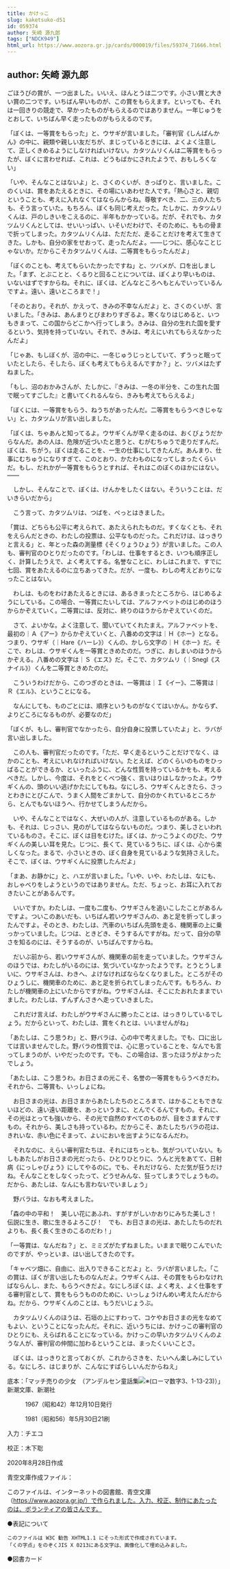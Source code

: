 ```yaml
---
title: かけっこ
slug: kaketsuko-d51
id: 059374
author: 矢崎 源九郎
tags: ["NDCK949"]
html_url: https://www.aozora.gr.jp/cards/000019/files/59374_71666.html
---
```


## author: 矢崎 源九郎

ごほうびの賞が、一つ出ました。いいえ、ほんとうは二つです。小さい賞と大きい賞の二つです。いちばん早いものが、この賞をもらえます。といっても、それは一回きりの競走で、早かったものがもらえるのではありません。一年じゅうをとおして、いちばん早く走ったものがもらえるのです。

「ぼくは、一等賞をもらった」と、ウサギが言いました。「審判官《しんぱんかん》の中に、親類や親しい友だちが、まじっているときには、よくよく注意して、正しくきめるようにしなければいけない。カタツムリくんは二等賞をもらったが、ぼくに言わせれば、これは、どうもばかにされたようで、おもしろくない」

「いや、そんなことはないよ」と、さくのくいが、きっぱりと、言いました。このくいは、賞をあたえるときに、その場にいあわせた人です。「熱心さと、親切ということも、考えに入れなくてはならんからね。尊敬すべき、二、三の人たちも、そう言っていた。もちろん、ぼくも同じ考えだった。たしかに、カタツムリくんは、戸のしきいをこえるのに、半年もかかっている。だが、それでも、カタツムリくんとしては、せいいっぱい、いそいだわけで、そのために、ももの骨まで折ってしまった。カタツムリくんは、ただただ、走ることだけを考えて生きてきた。しかも、自分の家をせおって、走ったんだよ。――じつに、感心なことじゃないか。だからこそカタツムリくんは、二等賞をもらったんだよ」

「ぼくのことも、考えてもらいたかったですね」と、ツバメが、口を出しました。「まず、とぶことと、くるりと回ることについては、ぼくより早いものは、いないはずですからね。それに、ぼくは、どんなところへもとんでいっているんですよ。遠い、遠いところまで！」

「そのとおり。それが、かえって、きみの不幸なんだよ」と、さくのくいが、言いました。「きみは、あんまりとびまわりすぎるよ。寒くなりはじめると、いつもきまって、この国からどこかへ行ってしまう。きみは、自分の生れた国を愛するという、気持を持っていない。それで、きみは、考えにいれてもらえなかったんだよ」

「じゃあ、もしぼくが、沼の中に、一冬じゅうじっとしていて、ずうっと眠っていたとしたら、そしたら、ぼくも考えてもらえるんですか？」と、ツバメはたずねました。

「もし、沼のおかみさんが、たしかに、『きみは、一冬の半分を、この生れた国で眠ってすごした』と書いてくれるんなら、きみも考えてもらえるよ」

「ぼくには、一等賞をもらう、ねうちがあったんだ。二等賞をもらうべきじゃない」と、カタツムリが言い出しました。

「ぼくは、ちゃあんと知ってるよ。ウサギくんが早く走るのは、おくびょうだからなんだ。あの人は、危険が近づいたと思うと、むがむちゅうで走りだすんだ。ぼくは、ちがう。ぼくは走ることを、一生の仕事にしてきたんだ。あんまり、仕事にむちゅうになりすぎて、このとおり、かたわものになってしまったくらいだ。もし、だれかが一等賞をもらうとすれば、それはこのぼくのほかにはない。――

　しかし、そんなことで、ぼくは、けんかをしたくはない。そういうことは、だいきらいだから」

　こう言って、カタツムリは、つばを、ぺっとはきました。

「賞は、どちらも公平に考えられて、あたえられたものだ。すくなくとも、それをえらんだときの、わたしの投票は、公平なものだった。これだけは、はっきりと言える」と、年とった森の測量標《そくりょうひょう》が言いました。この人も、審判官のひとりだったのです。「わしは、仕事をするとき、いつも順序正しく、計算したうえで、よく考えてする。名誉なことに、わしはこれまで、すでに七回、賞をあたえるのに立ちあってきた。だが、一度も、わしの考えどおりになったことはない。

　わしは、ものをわけあたえるときには、あるきまったところから、はじめるようにしている。この場合、一等賞にたいしては、アルファベットのはじめのほうからかぞえていく。二等賞には、反対に、終りのほうからかぞえていくのだ。

　さて、よいかな。よく注意して、聞いていてくれたまえ。アルファベットを、最初の｜Ａ《アー》からかぞえていくと、八番めの文字は｜Ｈ《ホー》となる。つまり、ウサギ（｜Hare《ハーレ》）くんの、かしら文字の｜Ｈ《ホー》だ。そこで、わしは、ウサギくんを一等賞ときめたのだ。つぎに、おしまいのほうからかぞえる。八番めの文字は｜Ｓ《エス》だ。そこで、カタツムリ（｜Snegl《スナイル》）くんを二等賞ときめたのだ。

　こういうわけだから、このつぎのときは、一等賞は｜Ｉ《イー》、二等賞は｜Ｒ《エル》、ということになる。

　なんにしても、ものごとには、順序というものがなくてはいかん。かならず、よりどころになるものが、必要なのだ」

「ぼくが、もし、審判官でなかったら、自分自身に投票していたよ」と、ラバが言い出しました。

　この人も、審判官だったのです。「ただ、早く走るということだけでなく、ほかのことも、考えにいれなければいけない。たとえば、どのくらいのものをひっぱることができるか、といったふうに、どんな性質を持っているかをも、考えるべきだ。しかし、今度は、それをとくべつ強く、言いはりはしなかったよ。ウサギくんの、頭のいい逃げかたにしてもね。なにしろ、ウサギくんときたら、さっとわきにとびこんで、うまく人間をごまかして、自分のかくれているところから、とんでもないほうへ、行かせてしまうんだから。

　いや、そんなことではなく、大ぜいの人が、注意しているものがある。しかも、それは、じっさい、見のがしてはならないものだ。つまり、美しさといわれているものさ。そこに、ぼくは目をむけた。ぼくは、かっこうよくのびた、ウサギくんの美しい耳を見た。じつに、長くて、見ているうちに、ぼくは、心から楽しくなった。まるで、小さいときの、ぼく自身を見ているような気持さえした。そこで、ぼくは、ウサギくんに投票したんだよ」

「まあ、お静かに」と、ハエが言いました。「いや、いや、わたしは、なにも、おしゃべりをしようというのではありません。ただ、ちょっと、お耳に入れておきたいことがあるんです。

　いいですか。わたしは、一度も二度も、ウサギさんを追いこしたことがあるんですよ。ついこのあいだも、いちばん若いウサギさんの、あと足を折ってしまったんですよ。そのとき、わたしは、汽車のいちばん先頭を走る、機関車の上に乗っかっていました。じつは、ときどき、そうするんですがね。だって、自分の早さを知るのには、そうするのが、いちばんですからね。

　だいぶ前から、若いウサギさんが、機関車の前を走っていました。ウサギさんのほうでは、わたしがいるのには、気づいていなかったようです。とうとうしまいに、ウサギさんは、わきへ、よけなければならなくなりました。ところがそのひょうしに、機関車のために、あと足を折られてしまったんです。もちろん、わたしが機関車の上にいたからですがね。ウサギさんは、そこにたおれたままでいました。わたしは、ずんずんさきへ走っていきました。

　これだけ言えば、わたしがウサギさんに勝ったことは、はっきりしているでしょう。だからといって、わたしは、賞をくれとは、いいませんがね」

「あたしは、こう思うわ」と、野バラは、心の中で考えました。でも、口に出しては言いませんでした。野バラの性質では、心に思っていることを、なんでも言ってしまうのが、いやだったのです。でも、この場合は、言ったほうがよかったでしょう。

「あたしは、こう思うわ。お日さまの光こそ、名誉の一等賞をもらうべきだわ。それから、二等賞も、いっしょにね。

　お日さまの光は、お日さまからあたしたちのところまで、はかることもできないほどの、遠い遠い距離を、あっというまに、とんでくるんですもの。それに、その光はとっても強いから、その光で自然のすべてのものが、目をさますんですもの。それから、美しさも持っているわ。だからこそ、あたしたちバラの花は、きれいな、赤い色にそまって、よいにおいを出すようになるんだわ。

　それなのに、えらい審判官たちは、それにはちっとも、気がついていない。もしもあたしがお日さまの光だったら、ひとりひとりに、うんと光をあてて、日射病《にっしゃびょう》にしてやるのに。でも、それだけなら、ただ気が狂うだけね。そんなことをしなくったって、どうせみんな、狂ってしまうでしょうもの。だから、あたしは、なんにも言わないでいましょう」

　野バラは、なおも考えました。

「森の中の平和！　美しい花にあふれ、すがすがしいかおりにみちた美しさ！　伝説に生き、歌に生きるよろこび！　でも、お日さまの光は、あたしたちのだれよりも、長く長く生きのこるのだわ！」

「一等賞は、なんだね？」と、ミミズがたずねました。いままで眠りこんでいたのですが、やっといま、はい出してきたのです。

「キャベツ畑に、自由に、出入りできることだよ」と、ラバが言いました。「この賞は、ぼくが言い出したものなんだよ。ウサギくんは、その賞をもらわなければならんし、また、もらうべきだよ。なにしろぼくは、よく考え、よく仕事をする審判官として、賞をもらうもののために、いっしょうけんめい考えたんだからね。だから、ウサギくんのことは、もうだいじょうぶ。

　カタツムリくんのほうは、石垣の上にすわって、コケやお日さまの光をなめてもよい、ということになったんだ。それに、近いうちには、かけっこの審判官のひとりにも、えらばれることになっている。かけっこの早いカタツムリくんのような人が、審判官の仲間に加わるということは、まったくいいことさ。

　ぼくは、はっきりと言っておくが、これからさきを、たいへん楽しみにしている。なにしろ、はじまりが、こんなにすばらしいんだからねえ」













底本：「マッチ売りの少女　（アンデルセン童話集![※(ローマ数字3、1-13-23)](https://www.aozora.gr.jp/cards/000019/files/../../../gaiji/1-13/1-13-23.png)）」新潮文庫、新潮社

　　　1967（昭和42）年12月10日発行

　　　1981（昭和56）年5月30日21刷

入力：チエコ

校正：木下聡

2020年8月28日作成

青空文庫作成ファイル：

このファイルは、インターネットの図書館、青空文庫（https://www.aozora.gr.jp/）で作られました。入力、校正、制作にあたったのは、ボランティアの皆さんです。











●表記について


	このファイルは W3C 勧告 XHTML1.1 にそった形式で作成されています。
	「くの字点」をのぞくJIS X 0213にある文字は、画像化して埋め込みました。







●図書カード